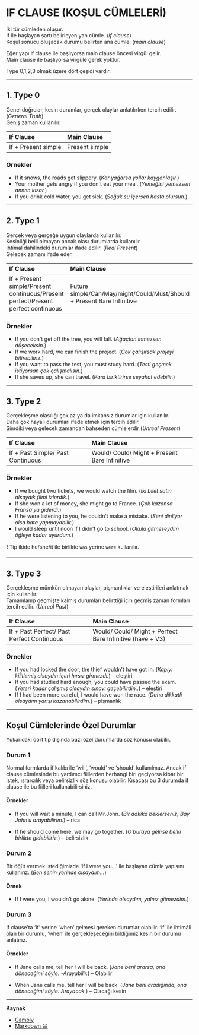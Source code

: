 # IF CLAUSE (KOŞUL CÜMLELERİ)

İki tür cümleden oluşur.  
If ile başlayan şartı belirleyen yan cümle. (_if clause_)  
Koşul sonucu oluşacak durumu belirten ana cümle. (_main clause_)  

Eğer yapı if clause ile başlıyorsa main clause öncesi virgül gelir.  
Main clause ile başlıyorsa virgüle gerek yoktur.

Type 0,1,2,3 olmak üzere dört çeşidi vardır.

---

## 1. Type 0
Genel doğrular, kesin durumlar, gerçek olaylar anlatılırken tercih edilir. (_General Truth_)   
Geniş zaman kullanılır.  

| If Clause           | Main Clause    |
| :------------------ | :------------- |
| If + Present simple | Present simple |


### Örnekler  
- If it snows, the roads get slippery.  (_Kar yağarsa yollar kayganlaşır._)
- Your mother gets angry if you don't eat your meal. (_Yemeğini yemezsen annen kızar._)
- If you drink cold water, you get sick. (_Soğuk su içersen hasta olursun._)

---

## 2. Type 1 
Gerçek veya gerçeğe uygun olaylarda kullanılır.   
Kesinliği belli olmayan ancak olası durumlarda kullanılır.  
İhtimal dahilindeki durumlar ifade edilir. (_Real Present_)   
Gelecek zamanı ifade eder.

| If Clause| Main Clause|
|:----------|:----------|
| If + Present simple/Present continuous/Present perfect/Present perfect continuous | Future simple/Can/May/might/Could/Must/Should + Present Bare Infinitive |


### Örnekler 
- If you don't get off the tree, you will fall. (_Ağaçtan inmezsen düşeceksin._) 
- If we work hard, we can finish the project. (_Çok çalışırsak projeyi bitirebiliriz._)
- If you want to pass the test, you must study hard. (_Testi geçmek istiyorsan çok çalışmalısın._)
- If she saves up, she can travel. (_Para biriktirirse seyahat edebilir._)

---

## 3. Type 2 
Gerçekleşme olasılığı çok az ya da imkansız durumlar için kullanılır.  
Daha çok hayali durumları ifade etmek için tercih edilir.  
Şimdiki veya gelecek zamandan bahseden cümlelerdir (_Unreal Present_)

| If Clause| Main Clause|
|:----------|:----------|
| If + Past Simple/ Past Continuous | Would/ Could/ Might + Present Bare Infinitive|

### Örnekler 

- If we bought two tickets, we would watch the film. (_İki bilet satın alsaydık filmi izlerdik._)
- If she won a lot of money, she might go to France. (_Çok kazansa Fransa’ya giderdi._)
- If he were listening to you, he couldn’t make a mistake. (_Seni dinliyor olsa hata yapmayabilir._)
- I would sleep until noon if I didn’t go to school. (_Okula gitmeseydim öğleye kadar uyurdum._)

:exclamation: Tip ikide he/she/it ile birlikte `was` yerine `were` kullanılır.

---

## 3. Type 3
Gerçekleşme mümkün olmayan olaylar, pişmanlıklar ve eleştirileri anlatmak için kullanılır.  
Tamamlanıp geçmişte kalmış durumları belirttiği için geçmiş zaman formları tercih edilir. (_Unreal Past_)

| If Clause| Main Clause|
|:----------|:----------|
| If + Past Perfect/ Past Perfect Continuous | Would/ Could/ Might + Perfect Bare Infinitive (have + V3)|

### Örnekler 

- If you had locked the door, the thief wouldn’t have got in. (_Kapıyı kilitlemiş olsaydın içeri hırsız girmezdi._) – eleştiri
- If you had studied hard enough, you could have passed the exam. (_Yeteri kadar çalışmış olsaydın sınavı geçebilirdin.._)  – eleştiri
- If I had been more careful, I would have won the race. (_Daha dikkatli olsaydım yarışı kazanabilirdim._) – pişmanlık

---

## Koşul Cümlelerinde Özel Durumlar
Yukarıdaki dört tip dışında bazı özel durumlarda söz konusu olabilir. 

### Durum 1 
Normal formlarda if kalıbı ile ‘will’, ‘would’ ve ‘should’ kullanılmaz. Ancak if clause cümlesinde bu yardımcı fiillerden herhangi biri geçiyorsa kibar bir istek, ısrarcılık veya belirsizlik söz konusu olabilir. Kısacası bu 3 durumda if clause ile bu fiilleri kullanabilirsiniz.

#### Örnekler 

- If you will wait a minute, I can call Mr.John. (_Bir dakika beklerseniz, Bay John’u arayabilirim._) – rica

- If he should come here, we may go together. (_O buraya gelirse belki birlikte gidebiliriz._) – belirsizlik
  
### Durum 2 
Bir öğüt vermek istediğimizde ‘If I were you…’ ile başlayan cümle yapısını kullanırız. (_Ben senin yerinde olsaydım…_)

#### Örnek 

- If I were you, I wouldn’t go alone. (_Yerinde olsaydım, yalnız gitmezdim._)

### Durum 3
 If clause’ta ‘if’ yerine ‘when’ gelmesi gereken durumlar olabilir. ‘if’ ile ihtimâli olan bir durumu, ‘when’ ile gerçekleşeceğini bildiğimiz kesin bir durumu anlatırız.

#### Örnekler 

- If Jane calls me, tell her I will be back. (_Jane beni ararsa, ona döneceğimi söyle. -Arayabilir._) – Olabilir

- When Jane calls me, tell her I will be back. (_Jane beni aradığında, ona döneceğimi söyle. Arayacak._) – Olacağı kesin

---
**Kaynak**    
* [Cambly](https://blog.cambly.com/tr/if-clause-kosul-cumleleri/)
* [Markdown :smiley:](https://github.com/sezerweb/markdown)